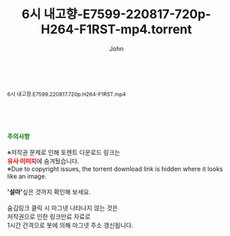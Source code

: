 ﻿---
layout: post
title:  "6시 내고향-E7599-220817-720p-H264-F1RST-mp4.torrent"
author: John
categories: [ 방송/음악 ]
tags: [  ]
image:  
description: "6시 내고향-E7599-220817-720p-H264-F1RST-mp4 torrent 정보 공유"
toc: true
toc_sticky: true
---

<br>
<div class="view-img">
<a class="view_image" href="http://torrentmobile61.com/bbs/view_image.php?fn=%2Fdata%2Ffile%2Fmusic%2F3735183265_ELMxKR3g_25c2050664f71170f8627f3d82bc9603820e12a7.jpg" target="_blank"><img alt="" class="img-tag" content="http://torrentmobile61.com/data/file/music/3735183265_ELMxKR3g_25c2050664f71170f8627f3d82bc9603820e12a7.jpg" itemprop="image" src="http://torrentmobile61.com/data/file/music/thumb-3735183265_ELMxKR3g_25c2050664f71170f8627f3d82bc9603820e12a7_835x2212.jpg"/></a></div><div class="view-content" itemprop="description">
<p><span style="font-size:12px;">6시 내고향.E7599.220817.720p.H264-F1RST.mp4</span> </p> </div>
    
<br><br><br>
<p data-ke-size="size16"><b><span style="color: green;">주의사항</span></b><br /><br />※저작권 문제로 인해 토렌트 다운로드 링크는<br /><b><span style="color: red;">유사 이미지</span></b>에 숨겨뒀습니다.<br />※Due to copyright issues, the torrent download link is hidden where it looks like an image.<br /><br /><b>'설마'</b>싶은 것까지 확인해 보세요.<br /><br />숨김링크 클릭 시 마그넷 나타나지 않는 것은<br />저작권으로 인한 링크만료 자료로<br />1시간 간격으로 봇에 의해 마그넷 주소 갱신됩니다.</p>
